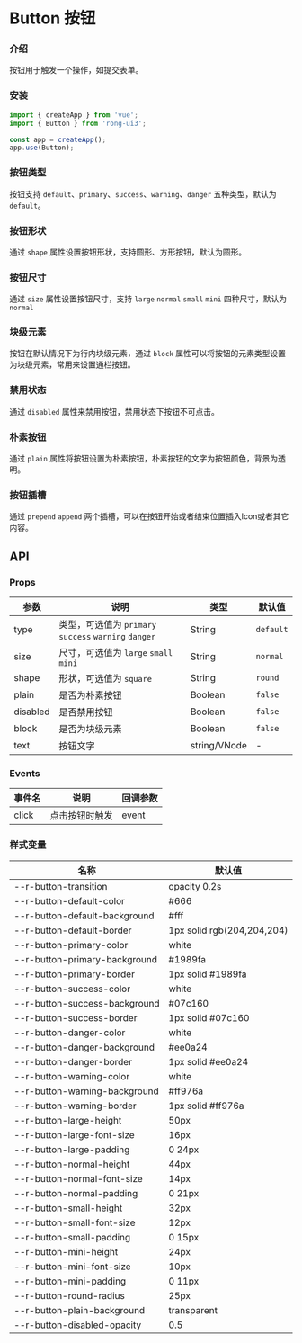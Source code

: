 # Button 按钮

### 介绍

按钮用于触发一个操作，如提交表单。

### 安装
```javascript
import { createApp } from 'vue';
import { Button } from 'rong-ui3';

const app = createApp();
app.use(Button);
```

### 按钮类型
按钮支持 `default`、`primary`、`success`、`warning`、`danger` 五种类型，默认为 `default`。
<script setup>
  import ButtonType from '../demo/ButtonType.vue?raw'
</script>
<HljsBlock :code="ButtonType"></HljsBlock>


### 按钮形状
通过 `shape` 属性设置按钮形状，支持圆形、方形按钮，默认为圆形。
<script setup>
  import ButtonShape from '../demo/ButtonShape.vue?raw'
</script>
<HljsBlock :code="ButtonShape"></HljsBlock>


### 按钮尺寸
通过 `size` 属性设置按钮尺寸，支持 `large` `normal` `small` `mini` 四种尺寸，默认为 `normal`
<script setup>
  import ButtonSize from '../demo/ButtonSize.vue?raw'
</script>
<HljsBlock :code="ButtonSize"></HljsBlock>

### 块级元素
按钮在默认情况下为行内块级元素，通过 `block` 属性可以将按钮的元素类型设置为块级元素，常用来设置通栏按钮。
<script setup>
  import ButtonBlock from '../demo/ButtonBlock.vue?raw'
</script>
<HljsBlock :code="ButtonBlock"></HljsBlock>


### 禁用状态
通过 `disabled` 属性来禁用按钮，禁用状态下按钮不可点击。
<script setup>
  import ButtonDisabled from '../demo/ButtonDisabled.vue?raw'
</script>
<HljsBlock :code="ButtonDisabled"></HljsBlock>


### 朴素按钮
通过 `plain` 属性将按钮设置为朴素按钮，朴素按钮的文字为按钮颜色，背景为透明。
<script setup>
  import ButtonPlain from '../demo/ButtonPlain.vue?raw'
</script>
<HljsBlock :code="ButtonPlain"></HljsBlock>


### 按钮插槽
通过 `prepend` `append` 两个插槽，可以在按钮开始或者结束位置插入Icon或者其它内容。
<script setup>
  import ButtonSlot from '../demo/ButtonSlot.vue?raw'
</script>
<HljsBlock :code="ButtonSlot"></HljsBlock>




## API

### Props

| 参数     | 说明                                                 | 类型         | 默认值    |
|----------|----------------------------------------------------|--------------|-----------|
| type     | 类型，可选值为 `primary` `success` `warning` `danger` | String       | `default` |
| size     | 尺寸，可选值为 `large` `small` `mini`                 | String       | `normal`  |
| shape    | 形状，可选值为 `square`                               | String       | `round`   |
| plain    | 是否为朴素按钮                                       | Boolean      | `false`   |
| disabled | 是否禁用按钮                                         | Boolean      | `false`   |
| block    | 是否为块级元素                                       | Boolean      | `false`   |
| text     | 按钮文字                                             | string/VNode | -         |

### Events

| 事件名 | 说明           | 回调参数          |
| ------ | -------------- | ----------------- |
| click  | 点击按钮时触发 | event | MouseEvent |



### 样式变量
  | 名称                          | 默认值                     |
  |-------------------------------|----------------------------|
  | --r-button-transition         | opacity 0.2s               |
  | --r-button-default-color      | #666                       |
  | --r-button-default-background | #fff                       |
  | --r-button-default-border     | 1px solid rgb(204,204,204) |
  | --r-button-primary-color      | white                      |
  | --r-button-primary-background | #1989fa                    |
  | --r-button-primary-border     | 1px solid #1989fa          |
  | --r-button-success-color      | white                      |
  | --r-button-success-background | #07c160                    |
  | --r-button-success-border     | 1px solid #07c160          |
  | --r-button-danger-color       | white                      |
  | --r-button-danger-background  | #ee0a24                    |
  | --r-button-danger-border      | 1px solid #ee0a24          |
  | --r-button-warning-color      | white                      |
  | --r-button-warning-background | #ff976a                    |
  | --r-button-warning-border     | 1px solid #ff976a          |
  | --r-button-large-height       | 50px                       |
  | --r-button-large-font-size    | 16px                       |
  | --r-button-large-padding      | 0 24px                     |
  | --r-button-normal-height      | 44px                       |
  | --r-button-normal-font-size   | 14px                       |
  | --r-button-normal-padding     | 0 21px                     |
  | --r-button-small-height       | 32px                       |
  | --r-button-small-font-size    | 12px                       |
  | --r-button-small-padding      | 0 15px                     |
  | --r-button-mini-height        | 24px                       |
  | --r-button-mini-font-size     | 10px                       |
  | --r-button-mini-padding       | 0 11px                     |
  | --r-button-round-radius       | 25px                       |
  | --r-button-plain-background   | transparent                |
  | --r-button-disabled-opacity   | 0.5                        |
